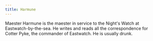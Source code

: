 ```yaml
---
title: Harmune
---
```


Maester Harmune is the maester in service to the Night's Watch at Eastwatch-by-the-sea. He writes and reads all the correspondence for Cotter Pyke, the commander of Eastwatch. He is usually drunk. 


